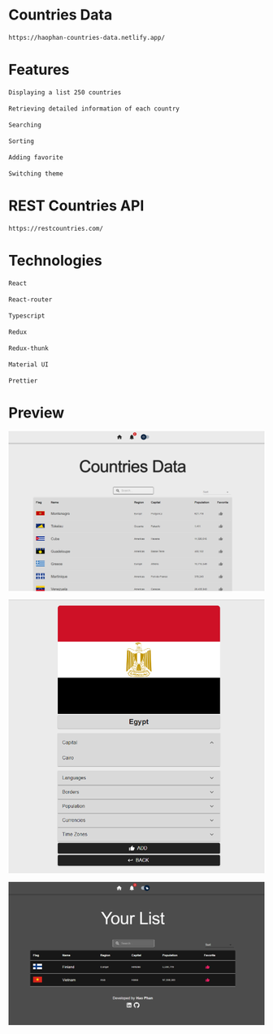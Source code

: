 # Countries Data

    https://haophan-countries-data.netlify.app/

# Features

    Displaying a list 250 countries

    Retrieving detailed information of each country

    Searching

    Sorting

    Adding favorite

    Switching theme

# REST Countries API

    https://restcountries.com/

# Technologies

    React

    React-router

    Typescript

    Redux

    Redux-thunk

    Material UI

    Prettier

# Preview

![homepage](media/home.png)

![country](media/country.png)

![favorite](media/favorite.png)
